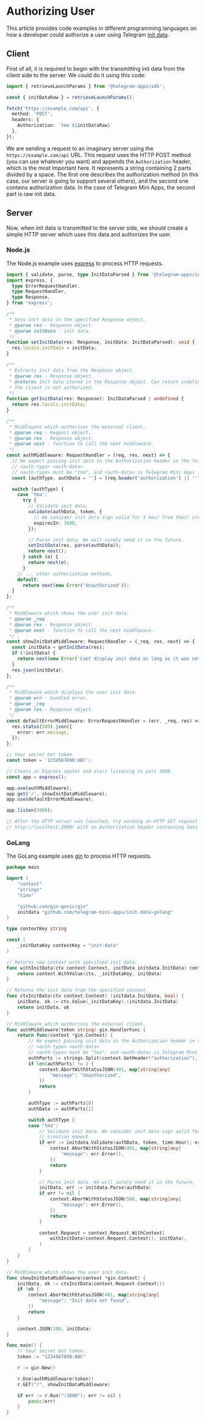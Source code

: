 # Authorizing User

This article provides code examples in different programming languages on how a developer could authorize a user using
Telegram [init data](init-data.md).

## Client

First of all, it is required to begin with the transmitting init data from the client side to the server. We could do it
using this code:

```typescript
import { retrieveLaunchParams } from '@telegram-apps/sdk';

const { initDataRaw } = retrieveLaunchParams();

fetch('https://example.com/api', {
  method: 'POST',
  headers: {
    Authorization: `tma ${initDataRaw}`
  },
});
```

We are sending a request to an imaginary server using the `https://example.com/api` URL. This request uses the HTTP POST
method (you can use whatever you want) and appends the `Authorization` header, which is the most important here. It
represents a string containing 2 parts divided by a space. The first one describes the authorization method (in this
case, our server is going to support several others), and the second one contains authorization data. In the case of
Telegram Mini Apps, the second part is raw init data.

## Server

Now, when init data is transmitted to the server side, we should create a simple HTTP server which uses this data and
authorizes the user.

### Node.js

The Node.js example uses [express](https://www.npmjs.com/package/express) to process HTTP requests.

```typescript
import { validate, parse, type InitDataParsed } from '@telegram-apps/init-data-node';
import express, {
  type ErrorRequestHandler,
  type RequestHandler,
  type Response,
} from 'express';

/**
 * Sets init data in the specified Response object.
 * @param res - Response object.
 * @param initData - init data.
 */
function setInitData(res: Response, initData: InitDataParsed): void {
  res.locals.initData = initData;
}

/**
 * Extracts init data from the Response object.
 * @param res - Response object.
 * @returns Init data stored in the Response object. Can return undefined in case,
 * the client is not authorized.
 */
function getInitData(res: Response): InitDataParsed | undefined {
  return res.locals.initData;
}

/**
 * Middleware which authorizes the external client.
 * @param req - Request object.
 * @param res - Response object.
 * @param next - function to call the next middleware.
 */
const authMiddleware: RequestHandler = (req, res, next) => {
  // We expect passing init data in the Authorization header in the following format:
  // <auth-type> <auth-data>
  // <auth-type> must be "tma", and <auth-data> is Telegram Mini Apps init data.
  const [authType, authData = ''] = (req.header('authorization') || '').split(' ');

  switch (authType) {
    case 'tma':
      try {
        // Validate init data.
        validate(authData, token, {
          // We consider init data sign valid for 1 hour from their creation moment.
          expiresIn: 3600,
        });

        // Parse init data. We will surely need it in the future.
        setInitData(res, parse(authData));
        return next();
      } catch (e) {
        return next(e);
      }
    // ... other authorization methods.
    default:
      return next(new Error('Unauthorized'));
  }
};

/**
 * Middleware which shows the user init data.
 * @param _req
 * @param res - Response object.
 * @param next - function to call the next middleware.
 */
const showInitDataMiddleware: RequestHandler = (_req, res, next) => {
  const initData = getInitData(res);
  if (!initData) {
    return next(new Error('Cant display init data as long as it was not found'));
  }
  res.json(initData);
};

/**
 * Middleware which displays the user init data.
 * @param err - handled error.
 * @param _req
 * @param res - Response object.
 */
const defaultErrorMiddleware: ErrorRequestHandler = (err, _req, res) => {
  res.status(500).json({
    error: err.message,
  });
};

// Your secret bot token.
const token = '1234567890:ABC';

// Create an Express applet and start listening to port 3000.
const app = express();

app.use(authMiddleware);
app.get('/', showInitDataMiddleware);
app.use(defaultErrorMiddleware);

app.listen(3000);

// After the HTTP server was launched, try sending an HTTP GET request to the URL 
// http://localhost:3000/ with an Authorization header containing data in the required format.
```

### GoLang

The GoLang example uses [gin](https://gin-gonic.com/) to process HTTP requests.

```go
package main

import (
	"context"
	"strings"
	"time"

	"github.com/gin-gonic/gin"
	initdata "github.com/telegram-mini-apps/init-data-golang"
)

type contextKey string

const (
	_initDataKey contextKey = "init-data"
)

// Returns new context with specified init data.
func withInitData(ctx context.Context, initData initdata.InitData) context.Context {
	return context.WithValue(ctx, _initDataKey, initData)
}

// Returns the init data from the specified context.
func ctxInitData(ctx context.Context) (initdata.InitData, bool) {
	initData, ok := ctx.Value(_initDataKey).(initdata.InitData)
	return initData, ok
}

// Middleware which authorizes the external client.
func authMiddleware(token string) gin.HandlerFunc {
	return func(context *gin.Context) {
		// We expect passing init data in the Authorization header in the following format:
		// <auth-type> <auth-data>
		// <auth-type> must be "tma", and <auth-data> is Telegram Mini Apps init data.
		authParts := strings.Split(context.GetHeader("authorization"), " ")
		if len(authParts) != 2 {
			context.AbortWithStatusJSON(401, map[string]any{
				"message": "Unauthorized",
			})
			return
		}

		authType := authParts[0]
		authData := authParts[1]

		switch authType {
		case "tma":
			// Validate init data. We consider init data sign valid for 1 hour from their
			// creation moment.
			if err := initdata.Validate(authData, token, time.Hour); err != nil {
				context.AbortWithStatusJSON(401, map[string]any{
					"message": err.Error(),
				})
				return
			}

			// Parse init data. We will surely need it in the future.
			initData, err := initdata.Parse(authData)
			if err != nil {
				context.AbortWithStatusJSON(500, map[string]any{
					"message": err.Error(),
				})
				return
			}

			context.Request = context.Request.WithContext(
				withInitData(context.Request.Context(), initData),
			)
		}
	}
}

// Middleware which shows the user init data.
func showInitDataMiddleware(context *gin.Context) {
	initData, ok := ctxInitData(context.Request.Context())
	if !ok {
		context.AbortWithStatusJSON(401, map[string]any{
			"message": "Init data not found",
		})
		return
	}

	context.JSON(200, initData)
}

func main() {
	// Your secret bot token.
	token := "1234567890:ABC"

	r := gin.New()

	r.Use(authMiddleware(token))
	r.GET("/", showInitDataMiddleware)

	if err := r.Run(":3000"); err != nil {
		panic(err)
	}
}
```
